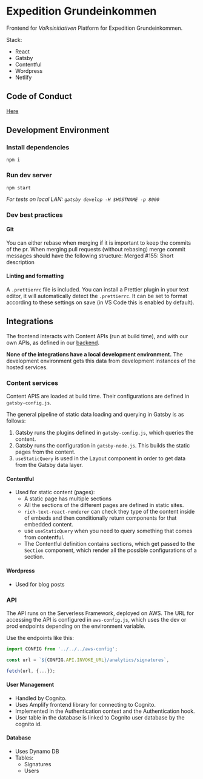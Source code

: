# Expedition Grundeinkommen

Frontend for _Volksinitiativen_ Platform for Expedition Grundeinkommen.

Stack:

- React
- Gatsby
- Contentful
- Wordpress
- Netlify

## Code of Conduct

[Here](codeofconduct.md)

## Development Environment

### Install dependencies

```
npm i
```

### Run dev server

```
npm start
```

_For tests on local LAN: `gatsby develop -H $HOSTNAME -p 8000`_

### Dev best practices

#### Git

You can either rebase when merging if it is important to keep the commits of the pr. When merging pull requests (without rebasing) merge commit messages should have the following structure: Merged #155: Short description

#### Linting and formatting

A `.prettierrc` file is included. You can install a Prettier plugin in your text editor, it will automatically detect the `.prettierrc`. It can be set to format according to these settings on save (in VS Code this is enabled by default).

## Integrations

The frontend interacts with Content APIs (run at build time), and with our own APIs, as defined in our [backend](https://github.com/grundeinkommensbuero/backend).

**None of the integrations have a local development environment.** The development environment gets this data from development instances of the hosted services.

### Content services

Content APIS are loaded at build time. Their configurations are defined in `gatsby-config.js`.

The general pipeline of static data loading and querying in Gatsby is as follows:

1. Gatsby runs the plugins defined in `gatsby-config.js`, which queries the content.
2. Gatsby runs the configuration in `gatsby-node.js`. This builds the static pages from the content.
3. `useStaticQuery` is used in the Layout component in order to get data from the Gatsby data layer.

#### Contentful

- Used for static content (pages):
  - A static page has multiple sections
  - All the sections of the different pages are defined in static sites.
  - `rich-text-react-renderer` can check they type of the content inside of embeds and then conditionally return components for that embedded content.
  - use `useStaticQuery` when you need to query something that comes from contentful.
  - The Contentful definition contains sections, which get passed to the `Section` component, which render all the possible configurations of a section.

#### Wordpress

- Used for blog posts

### API

The API runs on the Serverless Framework, deployed on AWS. The URL for accessing the API is configured in `aws-config.js`, which uses the dev or prod endpoints depending on the environment variable.

Use the endpoints like this:

```js
import CONFIG from '../../../aws-config';

const url = `${CONFIG.API.INVOKE_URL}/analytics/signatures`,

fetch(url, {...});
```

#### User Management

- Handled by Cognito.
- Uses Amplify frontend library for connecting to Cognito.
- Implemented in the Authentication context and the Authentication hook.
- User table in the database is linked to Cognito user database by the cognito id.

#### Database

- Uses Dynamo DB
- Tables:
  - Signatures
  - Users
